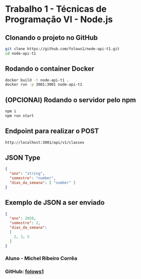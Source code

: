 # Trabalho 1 - Técnicas de Programação VI - Node.js

## Clonando o projeto no GitHub

```bash
git clone https://github.com/folows1/node-api-t1.git
cd node-api-t1
```

## Rodando o container Docker

```bash
docker build -t node-api-t1 .
docker run -p 3001:3001 node-api-t1
```

## (OPCIONAl) Rodando o servidor pelo npm

```bash
npm i
npm run start
```

## Endpoint para realizar o POST

```bash
http://localhost:3001/api/v1/classes
```
## JSON Type

```json
{
  "ano": "string",
  "semestre": "number",
  "dias_da_semana": [ "number" ]
}
```

## Exemplo de JSON a ser enviado

```json
{
  "ano": 2020,
  "semestre": 2,
  "dias_da_semana": 
  [
    2, 3, 5
  ]
}
```


### Aluno - Michel Ribeiro Corrêa
### GitHub: [folows1](https://github.com/folows1)